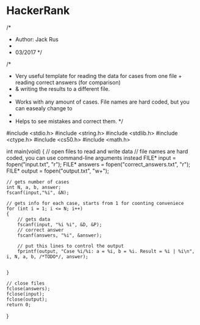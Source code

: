# HackerRank

/*
*   Author: Jack Rus
*
*   03/2017
*/

/*
*   Very useful template for reading the data for cases from one file + reading correct answers (for comparison)
*   & writing the results to a different file.
*
*   Works with any amount of cases. File names are hard coded, but you can easealy change to 
*
*   Helps to see mistakes and correct them.
*/

#include <stdio.h>
#include <string.h>
#include <stdlib.h>
#include <ctype.h>
#include <cs50.h>
#include <math.h>


int main(void)
{
    // open files to read and write data
    // file names are hard coded, you can use command-line arguments instead
    FILE* input = fopen("input.txt", "r");
    FILE* answers = fopen("correct_answers.txt", "r");
    FILE* output = fopen("output.txt", "w+");
   
    // gets number of cases
    int N, a, b, answer;
    fscanf(input,"%i", &N);  

    // gets info for each case, starts from 1 for coonting conveniece
    for (int i = 1; i <= N; i++)
    {
        // gets data 
        fscanf(input, "%i %i", &D, &P);
        // correct answer
        fscanf(answers, "%i", &answer);
        
        // put this lines to control the output
        fprintf(output, "Case %i/%i: a = %i, b = %i. Result = %i | %i\n", i, N, a, b, /*TODO*/, answer);
        
        
    }
    
    // close files
    fclose(answers);
    fclose(input);
    fclose(output);
    return 0;
}
